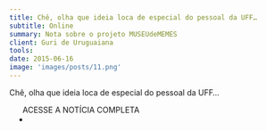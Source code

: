 ```yaml
---
title: Chê, olha que ideia loca de especial do pessoal da UFF…
subtitle: Online
summary: Nota sobre o projeto MUSEUdeMEMES
client: Guri de Uruguaiana
tools: 
date: 2015-06-16
image: 'images/posts/11.png'
---
```


Chê, olha que ideia loca de especial do pessoal da UFF…

<div class="post__share"><ul class="share__list list-reset">ACESSE A NOTÍCIA COMPLETA<li class="share__item" style="margin-left: 10px"><a class="share__link share__facebook" style="background: #fa5657" href="https://twitter.com/jairkobe/status/610787693224660993" 
onclick=window.open(this.href, 'pop-up', 'left=20,top=20,width=500,height=500,toolbar=1,resizable=0'); return false;" title="Link" rel="nofollow"><i class="fa-solid fa-link"></i></a></li></ul></div>
<!-- <div class="gallery-box"><div class="gallery"><img src="/clipping/images/example-1.jpg" loading="lazy" alt="Project"><img src="/clipping/images/example-2.jpg" loading="lazy" alt="Project"></div><em>Gallery / <a href="https://www.freepik.com/" target="_blank">Freepic</a></em></div> -->